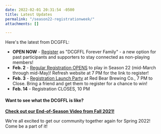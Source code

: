 ```yaml
---
date: 2022-02-01 20:31:54 -0500
title: Latest Updates
permalink: "/season22-registrationweek/"
attachments: []

---
```

Here's the latest from DCGFFL:

* **OPEN NOW** - [Register](https://dcgffl.us16.list-manage.com/track/click?u=44f118b44c71d10ae3076bec3&id=63b482ad56&e=c3641de19c) as "DCGFFL Forever Family" - a new option for past participants and supporters to stay connected as non-playing members!
* **Feb. 2** - [Regular Registration OPENS](https://dcgffl.org/events/spring-2022-regular-registration/) to play in Season 22 (mid-March through mid-May)!  Refresh website at 7 PM for the link to register!
* **Feb. 3** - [Registration Launch Party](https://dcgffl.org/season22launchparty/) at Red Bear Brewing Co., 7 PM to Close.  Bring a friend and get them to register for a chance to win!
* **Feb. 14** - Registration CLOSES, 10 PM

#### Want to see what the DCGFFL is like?

[**Check out our End-of-Season Video from Fall 2021!**](https://youtu.be/MwjrAyrwLpQ)

We're all excited to get our community together again for Spring 2022!  Come be a part of it!